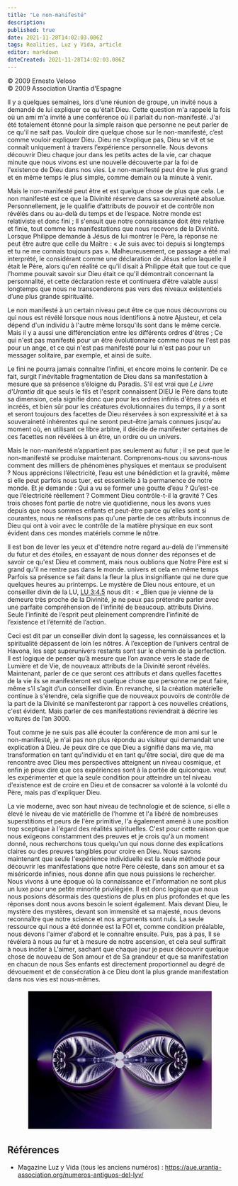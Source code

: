 ```yaml
---
title: "Le non-manifesté"
description: 
published: true
date: 2021-11-28T14:02:03.086Z
tags: Realities, Luz y Vida, article
editor: markdown
dateCreated: 2021-11-28T14:02:03.086Z
---
```


<p class="v-card v-sheet theme--light gray lighten-3 px-2">© 2009 Ernesto Veloso<br>© 2009 Association Urantia d'Espagne</p>


Il y a quelques semaines, lors d'une réunion de groupe, un invité nous a demandé de lui expliquer ce qu'était Dieu. Cette question m'a rappelé la fois où un ami m'a invité à une conférence où il parlait du non-manifesté. J'ai été totalement étonné pour la simple raison que personne ne peut parler de ce qu'il ne sait pas. Vouloir dire quelque chose sur le non-manifesté, c’est comme vouloir expliquer Dieu. Dieu ne s’explique pas, Dieu se vit et se connaît uniquement à travers l’expérience personnelle. Nous devons découvrir Dieu chaque jour dans les petits actes de la vie, car chaque minute que nous vivons est une nouvelle découverte par la foi de l'existence de Dieu dans nos vies. Le non-manifesté peut être le plus grand et en même temps le plus simple, comme demain ou la minute à venir.

Mais le non-manifesté peut être et est quelque chose de plus que cela. Le non manifesté est ce que la Divinité réserve dans sa souveraineté absolue. Personnellement, je le qualifie d’attributs de pouvoir et de contrôle non révélés dans ou au-delà du temps et de l’espace. Notre monde est relativiste et donc fini ; Il s'ensuit que notre connaissance doit être relative et finie, tout comme les manifestations que nous recevons de la Divinité. Lorsque Philippe demande à Jésus de lui montrer le Père, la réponse ne peut être autre que celle du Maître : « Je suis avec toi depuis si longtemps et tu ne me connais toujours pas ». Malheureusement, ce passage a été mal interprété, le considérant comme une déclaration de Jésus selon laquelle il était le Père, alors qu'en réalité ce qu'il disait à Philippe était que tout ce que l'homme pouvait savoir sur Dieu était ce qu'il démontrait concernant la personnalité, et cette déclaration reste et continuera d’être valable aussi longtemps que nous ne transcenderons pas vers des niveaux existentiels d’une plus grande spiritualité.

Le non manifesté à un certain niveau peut être ce que nous découvrons ou qui nous est révélé lorsque nous nous identifions à notre Ajusteur, et cela dépend d'un individu à l'autre même lorsqu'ils sont dans le même cercle. Mais il y a aussi une différenciation entre les différents ordres d'êtres ; Ce qui n'est pas manifesté pour un être évolutionnaire comme nous ne l'est pas pour un ange, et ce qui n'est pas manifesté pour lui n'est pas pour un messager solitaire, par exemple, et ainsi de suite.

Le fini ne pourra jamais connaître l’infini, et encore moins le contenir. De ce fait, surgit l’inévitable fragmentation de Dieu dans sa manifestation à mesure que sa présence s’éloigne du Paradis. S'il est vrai que _Le Livre d'Urantia_ dit que seuls le fils et l'esprit connaissent DIEU le Père dans toute sa dimension, cela signifie donc que pour les ordres infinis d'êtres créés et incréés, et bien sûr pour les créatures évolutionnaires du temps, il y a sont et seront toujours des facettes de Dieu réservées à son expressivité et à sa souveraineté inhérentes qui ne seront peut-être jamais connues jusqu'au moment où, en utilisant ce libre arbitre, il décide de manifester certaines de ces facettes non révélées à un être, un ordre ou un univers.

Mais le non-manifesté n’appartient pas seulement au futur ; il se peut que le non-manifesté se produise maintenant. Comprenons-nous ou savons-nous comment des milliers de phénomènes physiques et mentaux se produisent ? Nous apprécions l’électricité, l’eau est une bénédiction et la gravité, même si elle peut parfois nous tuer, est essentielle à la permanence de notre monde. Et je demande : Qui a vu se former une goutte d’eau ? Qu’est-ce que l’électricité réellement ? Comment Dieu contrôle-t-il la gravité ? Ces trois choses font partie de notre vie quotidienne, nous les avons vues depuis que nous sommes enfants et peut-être parce qu'elles sont si courantes, nous ne réalisons pas qu'une partie de ces attributs inconnus de Dieu qui ont à voir avec le contrôle de la matière physique en eux sont évident dans ces mondes matériels comme le nôtre.

Il est bon de lever les yeux et d'étendre notre regard au-delà de l'immensité du futur et des étoiles, en essayant de nous donner des réponses et de savoir ce qu'est Dieu et comment, mais nous oublions que Notre Père est si grand qu'il ne rentre pas dans le monde. univers et cela en même temps Parfois sa présence se fait dans la fleur la plus insignifiante qui ne dure que quelques heures au printemps. Le mystère de Dieu nous entoure, et un conseiller divin de la LU, [LU 3:4.5](/fr/The_Urantia_Book/3#p4_5) nous dit : « _Bien que je vienne de la demeure très proche de la Divinité, je ne peux pas prétendre parler avec une parfaite compréhension de l'infinité de beaucoup. attributs Divins. Seule l’infinité de l’esprit peut pleinement comprendre l’infinité de l’existence et l’éternité de l’action.

Ceci est dit par un conseiller divin dont la sagesse, les connaissances et la spiritualité dépassent de loin les nôtres. À l’exception de l’univers central de Havona, les sept superunivers restants sont sur le chemin de la perfection. Il est logique de penser qu’à mesure que l’on avance vers le stade de Lumière et de Vie, de nouveaux attributs de la Divinité seront révélés. Maintenant, parler de ce que seront ces attributs et dans quelles facettes de la vie ils se manifesteront est quelque chose que personne ne peut faire, même s’il s’agit d’un conseiller divin. En revanche, si la création matérielle continue à s'étendre, cela signifie que de nouveaux pouvoirs de contrôle de la part de la Divinité se manifesteront par rapport à ces nouvelles créations, c'est évident. Mais parler de ces manifestations reviendrait à décrire les voitures de l’an 3000.

Tout comme je ne suis pas allé écouter la conférence de mon ami sur le non-manifesté, je n'ai pas non plus répondu au visiteur qui demandait une explication à Dieu. Je peux dire ce que Dieu a signifié dans ma vie, ma transformation en tant qu'individu et en tant qu'être social, dire que de ma rencontre avec Dieu mes perspectives atteignent un niveau cosmique, et enfin je peux dire que ces expériences sont à la portée de quiconque. veut les expérimenter et que la seule condition pour atteindre un tel niveau d'existence est de croire en Dieu et de consacrer sa volonté à la volonté du Père, mais pas d'expliquer Dieu.

La vie moderne, avec son haut niveau de technologie et de science, si elle a élevé le niveau de vie matérielle de l'homme et l'a libéré de nombreuses superstitions et peurs de l'ère primitive, l'a également amené à une position trop sceptique à l'égard des réalités spirituelles.  C'est pour cette raison que nous exigeons constamment des preuves et je crois qu'à un moment donné, nous recherchons tous quelqu'un qui nous donne des explications claires ou des preuves tangibles pour croire en Dieu. Nous savons maintenant que seule l'expérience individuelle est la seule méthode pour découvrir les manifestations que notre Père céleste, dans son amour et sa miséricorde infinies, nous donne afin que nous puissions le rechercher. Nous vivons à une époque où la connaissance et l’information ne sont plus un luxe pour une petite minorité privilégiée. Il est donc logique que nous nous posions désormais des questions de plus en plus profondes et que les réponses dont nous avons besoin le soient également. Mais devant Dieu, le mystère des mystères, devant son immensité et sa majesté, nous devons reconnaître que notre science et nos arguments sont nuls. La seule ressource qui nous a été donnée est la FOI et, comme condition préalable, nous devons l'aimer d'abord et le connaître ensuite. Puis, pas à pas, Il se révélera à nous au fur et à mesure de notre ascension, et cela seul suffirait à nous inciter à L'aimer, sachant que chaque jour je peux découvrir quelque chose de nouveau de Son amour et de Sa grandeur et que sa manifestation en chacun de nous Ses enfants est directement proportionnel au degré de dévouement et de consécration à ce Dieu dont la plus grande manifestation dans nos vies est nous-mêmes.

<figure id="Figure_1" class="image urantiapedia">
<img src="/image/article/Luz_y_Vida/LyV18/02.jpg">
</figure>

## Références

- Magazine Luz y Vida (tous les anciens numéros) : https://aue.urantia-association.org/numeros-antiguos-del-lyv/

